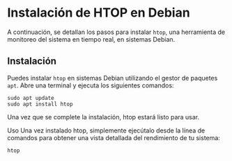 # Instalación de HTOP en Debian

A continuación, se detallan los pasos para instalar `htop`, una herramienta de monitoreo del sistema en tiempo real, en sistemas Debian.

## Instalación

Puedes instalar `htop` en sistemas Debian utilizando el gestor de paquetes `apt`. Abre una terminal y ejecuta los siguientes comandos:

```shell
sudo apt update
sudo apt install htop
```
Una vez que se complete la instalación, htop estará listo para usar.

Uso
Una vez instalado htop, simplemente ejecútalo desde la línea de comandos para obtener una vista detallada del rendimiento de tu sistema:

```shell
htop
```
